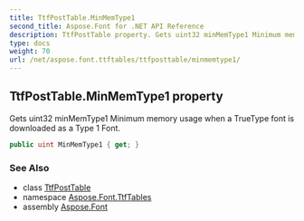 ```yaml
---
title: TtfPostTable.MinMemType1
second_title: Aspose.Font for .NET API Reference
description: TtfPostTable property. Gets uint32 minMemType1 Minimum memory usage when a TrueType font is downloaded as a Type 1 Font
type: docs
weight: 70
url: /net/aspose.font.ttftables/ttfposttable/minmemtype1/
---
```

## TtfPostTable.MinMemType1 property

Gets uint32 minMemType1 Minimum memory usage when a TrueType font is downloaded as a Type 1 Font.

```csharp
public uint MinMemType1 { get; }
```

### See Also

* class [TtfPostTable](../)
* namespace [Aspose.Font.TtfTables](../../ttfposttable/)
* assembly [Aspose.Font](../../../)


